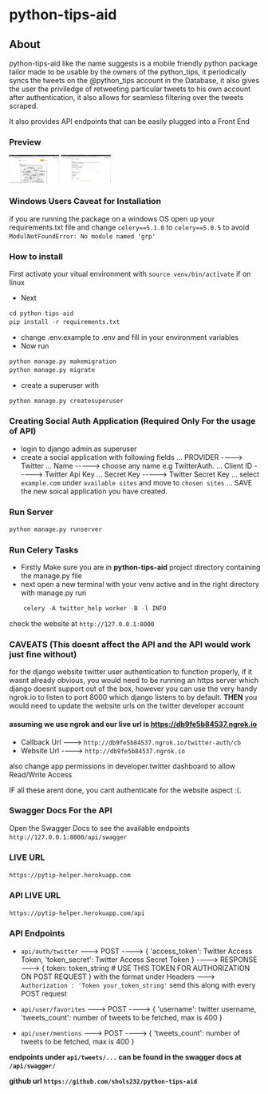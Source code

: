 # python-tips-aid



## About
python-tips-aid like the name suggests is a mobile friendly python package tailor made to be usable by the owners of 
the python_tips, it periodically syncs the tweets on the @python_tips account in the Database, it also gives the user the priviledge of retweeting particular tweets to his own account after authentication,
it also allows for seamless filtering over the tweets scraped.

It also provides API endpoints that can be easily plugged into a Front End

### Preview
<!-- ![image](proj-github-images/1.png)
![image](proj-github-images/2.png) -->
<p float="middle">
  <img src="proj-github-images/1.png" width="100" />
  <img src="proj-github-images/2.png" width="100" />
</p>

### Windows Users Caveat for Installation
if you are running the package on a windows OS open up your requirements.txt file and change `celery==5.1.0` to `celery==5.0.5` to avoid `ModulNotFoundError: No module named 'grp'`


### How to install
First activate your vitual environment with  `source venv/bin/activate` if on linux
- Next   
```python
cd python-tips-aid
pip install -r requirements.txt
```
- change .env.example to .env and fill in your environment variables
- Now run
```python
python manage.py makemigration 
python manage.py migrate
```
- create a superuser with 
```python 
python manage.py createsuperuser
```

### Creating Social Auth Application (Required Only For the usage of API)
- login to django admin as superuser
- create a social application with following fields
... PROVIDER ----> Twitter
...      Name -----> choose any name e.g TwitterAuth.
...      Client ID -----> Twitter Api Key
...      Secret Key -----> Twitter Secret Key
...      select `example.com` under `available sites` and move to `chosen sites`
...      SAVE the new soical application you have created.

### Run Server
```python 
python manage.py runserver
```

### Run Celery Tasks
- Firstly Make sure you are in **python-tips-aid** project directory containing the manage.py file
- next open a new terminal with your venv active and in the right directory with manage.py run
```python 
    celery -A twitter_help worker -B -l INFO
```
check the website at `http://127.0.0.1:8000`

### CAVEATS (This doesnt affect the API and the API would work just fine without)
for the django website twitter user authentication to function properly, if it wasnt already obvious, you would need to be running an https server which django doesnt support out of the box, however you can use the very handy ngrok.io to listen to port 8000 which django listens to by default. **THEN** you would need to update the website urls on the twitter developer account
#### assuming we use ngrok and our live url is https://db9fe5b84537.ngrok.io
- Callback Url ---> `http://db9fe5b84537.ngrok.io/twitter-auth/cb`
- Website Url ----> `http://db9fe5b84537.ngrok.io`

also change app permissions in developer.twitter dashboard to allow Read/Write Access

IF all these arent done, you cant authenticate for the website aspect :(.

### Swagger Docs For the API
Open the Swagger Docs to see the available endpoints
`http://127.0.0.1:8000/api/swagger`

### LIVE URL
`https://pytip-helper.herokuapp.com`   

### API LIVE URL
`https://pytip-helper.herokuapp.com/api`   


### API Endpoints

- `api/auth/twitter` ---> POST ----> {
    'access_token': Twitter Access Token, 
    'token_secret': Twitter Access Secret Token
} ----> RESPONSE ---> {
    token: token_string # USE THIS TOKEN FOR AUTHORIZATION ON POST REQUEST
} with the format under Headers  ---> `Authorization : 'Token your_token_string'` send this along with every POST request

- `api/user/favorites` ---> POST ----> {
    'username': twitter username, 
    'tweets_count': number of tweets to be fetched, max is 400
}

- `api/user/mentions` ---> POST ----> {
    'tweets_count': number of tweets to be fetched, max is 400
}

**endpoints under `api/tweets/...` can be found in the swagger docs at `/api/swagger/`**

**github url `https://github.com/shols232/python-tips-aid`**
